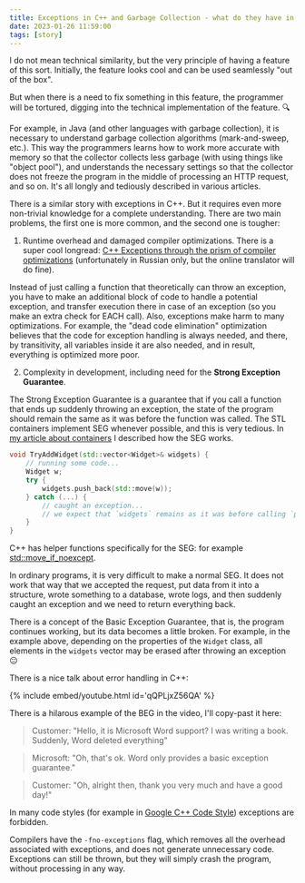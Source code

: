 ```yaml
---
title: Exceptions in C++ and Garbage Collection - what do they have in common? ♻️
date: 2023-01-26 11:59:00
tags: [story]
---
```


I do not mean technical similarity,
but the very principle of having a feature of this sort.
Initially, the feature looks cool and can be used seamlessly "out of the box".

But when there is a need to fix something in this feature,
the programmer will be tortured, digging into the technical implementation of the feature. 🔍

For example, in Java (and other languages with garbage collection),
it is necessary to understand garbage collection algorithms (mark-and-sweep, etc.).
This way the programmers learns how to work more accurate with memory so that the collector collects less garbage (with using things like "object pool"),
and understands the necessary settings so that the collector does not freeze the program in the middle of processing an HTTP request, and so on.
It's all longly and tediously described in various articles.

There is a similar story with exceptions in C++.
But it requires even more non-trivial knowledge for a complete understanding.
There are two main problems, the first one is more common, and the second one is tougher:

1. Runtime overhead and damaged compiler optimizations.
There is a super cool longread: [C++ Exceptions through the prism of compiler optimizations](https://habr.com/ru/company/jugru/blog/494986/) (unfortunately in Russian only,
but the online translator will do fine).

Instead of just calling a function that theoretically can throw an exception,
you have to make an additional block of code to handle a potential exception, and transfer execution there in case of an exception (so you make an extra check for EACH call).
Also, exceptions make harm to many optimizations.
For example, the "dead code elimination" optimization believes that the code for exception handling is always needed,
and there, by transitivity, all variables inside it are also needed, and in result, everything is optimized more poor.

2. Complexity in development, including need for the **Strong Exception Guarantee**.

The Strong Exception Guarantee is a guarantee that if you call a function that ends up suddenly throwing an exception,
the state of the program should remain the same as it was before the function was called.
The STL containers implement SEG whenever possible, and this is very tedious.
In [my article about containers](https://habr.com/ru/post/664044/) I described how the SEG works.
```c++
void TryAddWidget(std::vector<Widget>& widgets) {
    // running some code...
    Widget w;
    try {
        widgets.push_back(std::move(w));
    } catch (...) {
        // caught an exception...
        // we expect that `widgets` remains as it was before calling `push_back`
    }
}
```
C++ has helper functions specifically for the SEG: for example [std::move_if_noexcept](https://en.cppreference.com/w/cpp/utility/move_if_noexcept).

In ordinary programs, it is very difficult to make a normal SEG.
It does not work that way that we accepted the request, put data from it into a structure, wrote something to a database,
wrote logs, and then suddenly caught an exception and we need to return everything back.

There is a concept of the Basic Exception Guarantee, that is, the program continues working,
but its data becomes a little broken.
For example, in the example above, depending on the properties of the `Widget` class, all elements in the `widgets` vector
may be erased after throwing an exception 😐

There is a nice talk about error handling in C++:

{% include embed/youtube.html id='qQPLjxZ56QA' %}

There is a hilarous example of the BEG in the video, I'll copy-past it here:
> Customer: "Hello, it is Microsoft Word support? I was writing a book. Suddenly, Word deleted everything"

> Microsoft: "Oh, that's ok. Word only provides a basic exception guarantee."

> Customer: "Oh, alright then, thank you very much and have a good day!"

In many code styles (for example in [Google C++ Code Style](https://google.github.io/styleguide/cppguide.html)) exceptions are forbidden.

Compilers have the `-fno-exceptions` flag, which removes all the overhead associated with exceptions,
and does not generate unnecessary code. Exceptions can still be thrown, but they will simply crash the program, without processing in any way.
